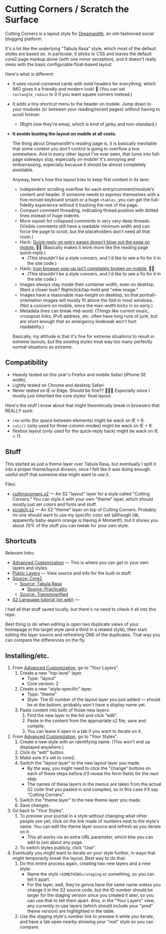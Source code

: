 # Cutting Corners / Scratch the Surface

Cutting Corners is a layout style for [Dreamwidth](https://dreamwidth.org), an old-fashioned social blogging platform.

It's a lot like the underlying "Tabula Rasa" style, which most of the default styles are based on. In particular, it sticks to CSS and leaves the default core2 page markup alone (with one minor exception), and it doesn't really mess with the basic configurable float-based layout.

Here's what _is_ different:

- It uses round-cornered cards with solid headers for everything, which IMO gives it a friendly and modern look! 🌻 (You can set `rectangle_radius` to 0 if you want square corners instead.)
- It adds a tiny shortcut menu to the header on mobile. Jump down to your modules (or between your reading/recent pages) without having to scroll forever.
    - (Right now they're emoji, which is kind of janky and non-standard.)
- **It avoids busting the layout on mobile at all costs.**

    The thing about Dreamwidth's reading page is, it is basically inevitable that some content you don't control is going to overflow a box somewhere. And in every other layout I've ever seen, that turns into full-page sideways slop, especially on mobile! It's annoying and embarrassing, especially because it should be almost completely avoidable.

    Anyway, here's how this layout tries to keep flist content in its lane:

    - Independent scrolling overflow for each entry/comment/module's content and header. If someone needs to express themselves with a five-minute keyboard smash or a huge `<table>`, you can get the full-fidelity experience without it trashing the rest of the page.
    - Compact comment threading, indicating thread position with dotted lines instead of huge indents.
    - More squish for collapsed comments in very very deep threads. (Visible comments still have a readable minimum width and can force the page to scroll, but the placeholders don't need all that room.)
    - Hack: [Quick-reply on entry pages doesn't blow out the page on mobile.](./cuttingcorners.s2#L1321-L1369) 🙌🏼 (Basically makes it work more like the reading page quick-reply.)
        - (This shouldn't be a style concern, and I'd like to see a fix for it in the site code.)
    - Hack: [Icon browser pop-up isn't completely broken on mobile.](./cuttingcorners.s2#L1370-L1432) 🙌🏼
        - (This shouldn't be a style concern, and I'd like to see a fix for it in the site code.)
    - Images _always_ stay inside their container width, even on desktop. Want a closer look? Rightclick/tap-hold and "view image."
    - Images have a reasonable max-height on desktop, so that portrait-orientation images will mostly fit above the fold in most windows. (Not a concern on mobile, since the max-width kicks in so early.)
    - Metadata lines can break mid-word. (Things like current music, crosspost links, IPv6 address, etc. often have long runs of junk, but are short enough that an emergency linebreak won't hurt readability.)

    Basically, my attitude is that it's fine for extreme situations to result in extreme layouts, but the existing styles treat way too many perfectly normal situations as extreme.

## Compatibility

- Heavily tested on this year's Firefox and mobile Safari (iPhone SE width).
- Lightly tested on Chrome and desktop Safari.
- Never tested on IE or Edge. Should be fine?? 🤷🏽‍♀️ Especially since I mostly just inherited the core styles' float layout.

Here's the stuff I know about that might theoretically break in browsers that REALLY suck:

- `rem` units (for space between elements) might be wack on IE < 9.
- `calc()` (only used for three-column modes) might be wack on IE < 9.
- flexbox layout (only used for the quick-reply hack) might be wack on IE < 11.

## Stuff

This started as just a theme layer over Tabula Rasa, but eventually I split it into a proper theme/layout division, once I felt like it was doing enough useful stuff that someone else might want to use it.

Files:

- [cuttingcorners.s2](./cuttingcorners.s2) — An S2 "layout" layer for a style called "Cutting Corners." You can style it with your own "theme" layer, which should mostly just set colors and fonts and stuff.
- [scratch.s2](./scratch.s2) — An S2 "theme" layer on top of Cutting Corners. Probably no one should want to use my specific color set (although idk, apparently baby-aspirin orange is Having A Moment!), but it shows you about 70% of the stuff you can tweak for your own style.

## Shortcuts

Relevant links:

- [Advanced Customization](https://www.dreamwidth.org/customize/advanced/) — This is where you can get to your own layers and styles.
- [Public Layers](https://www.dreamwidth.org/customize/advanced/layerbrowse) — View source and info for the built-in stuff.
- [Source: Core2](https://www.dreamwidth.org/customize/advanced/layersource?id=550&fmt=html)
    - [Source: Tabula Rasa](https://www.dreamwidth.org/customize/advanced/layersource?id=551&fmt=html)
        - [Source: Practicality](https://www.dreamwidth.org/customize/advanced/layersource?id=165554&fmt=html)
    - [Source: Transmogrified](https://www.dreamwidth.org/customize/advanced/layersource?id=5927&fmt=html)
- [S2 Language tutorial (on wiki)](http://wiki.dwscoalition.org/wiki/index.php/S2_Guide:_Language_Tutorial) —

I had all that stuff saved locally, but there's no need to check it all into this repo.

Best thing to do when editing is open two duplicate views of your homepage in the target style (and a third in a related style), then start editing the layer source and refreshing ONE of the duplicates. That way you can compare the differences on the fly.

## Installing/etc.

1. From [Advanced Customization](https://www.dreamwidth.org/customize/advanced/), go to "Your Layers".
    1. Create a new "top-level" layer.
        - Type: "layout"
        - Core version: 2
    1. Create a new "style-specific" layer.
        - Type: "theme"
        - Style: The ID number of the layout layer you just added — should be at the bottom, probably won't have a display name yet.
    1. Paste content into both of those new layers:
        1. Find the new layer in the list and click "edit".
        1. Paste in the content from the appropriate s2 file; save and compile.
        1. You can leave it open in a tab if you want to iterate on it.
1. From [Advanced Customization](https://www.dreamwidth.org/customize/advanced/), go to "Your Styles".
    1. Create a new style with an identifying name. (This won't end up displayed anywhere.)
    1. Click its "edit" button.
    1. Make sure it's set to core2.
    1. Switch the "layout layer" to the new layout layer you made.
        * By the way, you might need to click the "change" buttons on each of these steps before it'll reveal the form fields for the next step.
        * The names of these layers in the menus are taken from the actual S2 code that you pasted in and compiled, so in this case it'll say "Cutting Corners".
    1. Switch the "theme layer" to the new theme layer you made.
    1. Save changes.
1. Go back to "Your Styles".
    1. To preview your journal in a style without changing what other people see yet, click on the link made of numbers next to the style's name. You can edit the theme layer source and refresh as you iterate on it.
        * This all works via an extra URL parameter, which btw you can add to just about any page.
    1. To switch styles publicly, click "Use".
1. Eventually you might want to iterate on your style further, in ways that might temporarily break the layout. Best way to do that:
    1. Do this entire process again, creating two new layers and a new style.
        * Name the style `<SOMETHING>/staging` or something, so you can tell it apart.
        * For the layer, well, they're gonna have the same name unless you change it in the S2 source code, but the ID number should be larger for the staging version since you created it later, so you can use that to tell them apart. Also, in the "Your Layers" view, any currently in-use layers (which should include your "prod" theme version) are highlighted in the table.
    1. Use the staging style's number link to preview it while you iterate, and have a tab open nearby showing your "real" style so you can compare.

